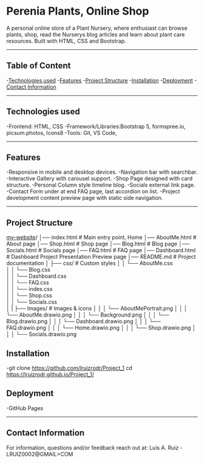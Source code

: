 # **Perenia Plants, Online Shop**

A personal online store of a Plant Nursery, where enthusiast can browse plants, shop, read the Nurserys blog articles and learn about plant care resources.
Built with HTML, CSS and Bootstrap.

---
## Table of Content 
-[Technologies used](#technologies-used)
-[Features](#features)
-[Project Structure](#project-structure)
-[Installation](#installation)
-[Deployment](#deployment)
-[Contact Information](#contact-information)

---
## **Technologies used**

-Frontend: HTML, CSS
-Framework/Libraries:Bootstrap 5, formspree.io, picsum.photos, Icons8
-Tools: Git, VS Code, 

---
## **Features**

-Responsive in mobile and desktop devices.
-Navigation bar with searchbar.
-Interactive Gallery with carousel support.
-Shop Page designed with card structure.
-Personal Column style timeline blog.
-Socials external link page.
-Contact Form under at end FAQ page, last accordion on list.
-Project development content preview page with static side navigation.

---
## **Project Structure**

[my-website](https://lruizrodr.github.io/Project_1/index.html)/
│── index.html                   # Main entry point, Home
│── AboutMe.html                 # About page
│── Shop.html                    # Shop page
│── Blog.html                    # Blog page
│── Socials.html                 # Socials page
│── FAQ.html                     # FAQ page
│── Dashboard.html               # Dashboard Project Presentation Preview page
│── README.md                    # Project documentation
│   ├── css/                     # Custom styles
│   │   └── AboutMe.css  
│   │   └── Blog.css  
│   │   └── Dashboard.css  
│   │   └── FAQ.css  
│   │   └── index.css  
│   │   └── Shop.css  
│   │   └── Socials.css  
│   |   ├── Images/                 # Images & icons
│   │   │   └── AboutMePortrait.png
│   │   │   └── AboutMe.drawio.png
│   │   │   └── Background.png 
│   │   │   └── Blog.drawio.png 
│   │   │   └── Dashboard.drawio.png
│   │   │   └── FAQ.drawio.png
│   │   │   └── Home.drawio.png
│   │   │   └── Shop.drawio.png
│   │   │   └── Socials.drawio.png

## **Installation**

-git clone https://github.com/lruizrodr/Project_1
cd https://lruizrodr.github.io/Project_1/

## **Deployment**

-GitHub Pages

---
## **Contact Information**

For information, questions and/or feedback reach out at:
Luis A. Ruiz - LRUIZ0002@GMAIL>COM